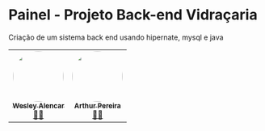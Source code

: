 # Painel - Projeto Back-end Vidraçaria
Criação de um sistema back end usando hipernate, mysql e java

<table>
    <td align="center"><a href="https://github.com/wesleysousaa"><img style="border-radius: 50%;" src="https://avatars.githubusercontent.com/u/47366440?v=4" width="100px;"           alt=""/><br /><sub><b>Wesley Alencar</b></sub></a><br /><a href="https://github.com/wesleysousaa" title="Wesley Alencar">👨‍🚀</a>
    </td>
    <td align="center"><a href="https://github.com/ArthurPdaSilva"><img style="border-radius: 50%;" src="https://avatars.githubusercontent.com/u/72280602?v=4" width="100px;"           alt=""/><br /><sub><b>Arthur Pereira</b></sub></a><br /><a href="https://github.com/ArthurPdaSilva" title="Arthur Pereira da Silva">👨‍🚀</a>
    </td>
  </tr>
</table>

